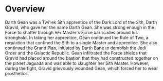 # Overview

Darth Gean was a Twi'lek Sith apprentice of the Dark Lord of the Sith, Darth Gravid, who gave her the name Darth Gean.
She was strong enough in the Force to shatter through her Master's Force barricades around his stronghold.
In taking her apprentice, Gean continued the Rule of Two, a regulation that confined the Sith to a single Master and apprentice.
She also continued the Grand Plan, initiated by Darth Bane to demolish the Jedi Order and the Galactic Republic.
Gean infiltrated the Force shields that Gravid had placed around the bastion that they had constructed together on the planet Jaguada and was able to slaughter her Sith Master.
However, during the fight, Gravid grievously wounded Gean, which forced her to wear prosthetics.
